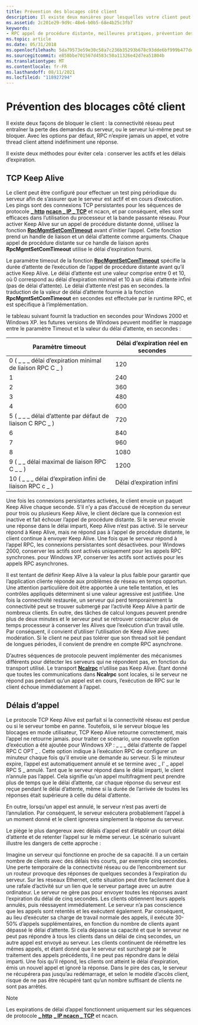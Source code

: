 ```yaml
---
title: Prévention des blocages côté client
description: Il existe deux manières pour lesquelles votre client peut bloquer la connectivité réseau, les demandes du serveur peuvent être perdues ou le serveur lui-même peut se bloquer. Avec les options par défaut, RPC n’expire jamais un appel, et votre thread client attend indéfiniment une réponse.
ms.assetid: 2c201e29-9d9c-48e6-b0b5-68e4b25c3fb7
keywords:
- RPC appel de procédure distante, meilleures pratiques, prévention des blocages du client
ms.topic: article
ms.date: 05/31/2018
ms.openlocfilehash: 5da79573e59e30c58a7c236b35293b678c93dde6bf999b477de054d6f3c62971
ms.sourcegitcommit: e858bbe701567d4583c50a11326e42d7ea51804b
ms.translationtype: MT
ms.contentlocale: fr-FR
ms.lasthandoff: 08/11/2021
ms.locfileid: "118927294"
---
```

# <a name="preventing-client-side-hangs"></a>Prévention des blocages côté client

Il existe deux façons de bloquer le client : la connectivité réseau peut entraîner la perte des demandes du serveur, ou le serveur lui-même peut se bloquer. Avec les options par défaut, RPC n’expire jamais un appel, et votre thread client attend indéfiniment une réponse.

Il existe deux méthodes pour éviter cela : conserver les actifs et les délais d’expiration.

## <a name="tcp-keep-alives"></a>TCP Keep Alive

Le client peut être configuré pour effectuer un test ping périodique du serveur afin de s’assurer que le serveur est actif et en cours d’exécution. Les pings sont des connexions TCP persistantes pour les séquences de protocole [**\_ http**](/windows/desktop/Midl/ncacn-http) [**ncacn \_ IP \_ TCP**](/windows/desktop/Midl/ncacn-ip-tcp) et ncacn, et par conséquent, elles sont efficaces dans l’utilisation du processeur et la bande passante réseau. Pour activer Keep Alive sur un appel de procédure distante donné, utilisez la fonction [**RpcMgmtSetComTimeout**](/windows/desktop/api/Rpcdce/nf-rpcdce-rpcmgmtsetcomtimeout) avant d’initier l’appel. Cette fonction prend un handle de liaison et un délai d’attente comme arguments. Chaque appel de procédure distante sur ce handle de liaison après **RpcMgmtSetComTimeout** utilise le délai d’expiration fourni.

Le paramètre timeout de la fonction [**RpcMgmtSetComTimeout**](/windows/desktop/api/Rpcdce/nf-rpcdce-rpcmgmtsetcomtimeout) spécifie la durée d’attente de l’exécution de l’appel de procédure distante avant qu’il active Keep Alive. Le délai d’attente est une valeur comprise entre 0 et 10, où 0 correspond au délai d’expiration minimal et 10 à un délai d’attente infini (pas de délai d’attente). Le délai d’attente n’est pas en secondes. la traduction de la valeur de délai d’attente fournie à la fonction **RpcMgmtSetComTimeout** en secondes est effectuée par le runtime RPC, et est spécifique à l’implémentation.

le tableau suivant fournit la traduction en secondes pour Windows 2000 et Windows XP. les futures versions de Windows peuvent modifier le mappage entre le paramètre Timeout et la valeur du délai d’attente, en secondes :

| Paramètre timeout                       | Délai d’expiration réel en secondes |
|-----------------------------------------|----------------------------|
| 0 ( \_ \_ \_ délai d’expiration minimal de liaison RPC C \_ )       | 120                        |
| 1                                       | 240                        |
| 2                                       | 360                        |
| 3                                       | 480                        |
| 4                                       | 600                        |
| 5 ( \_ \_ \_ délai d’attente par défaut de liaison C RPC \_ )   | 720                        |
| 6                                       | 840                        |
| 7                                       | 960                        |
| 8                                       | 1080                       |
| 9 ( \_ \_ délai maximal de liaison RPC C \_ \_ )       | 1200                       |
| 10 ( \_ \_ \_ délai d’expiration infini de liaison RPC c \_ ) | Délai d’expiration infini          |



 

Une fois les connexions persistantes activées, le client envoie un paquet Keep Alive chaque seconde. S’il n’y a pas d’accusé de réception du serveur pour trois ou plusieurs Keep Alive, le client déclare que la connexion est inactive et fait échouer l’appel de procédure distante. Si le serveur envoie une réponse dans le délai imparti, Keep Alive n’est pas activé. Si le serveur répond à Keep Alive, mais ne répond pas à l’appel de procédure distante, le client continue à envoyer Keep Alive. Une fois que le serveur répond à l’appel RPC, les connexions persistantes sont désactivées. pour Windows 2000, conserver les actifs sont activés uniquement pour les appels RPC synchrones. pour Windows XP, conserver les actifs sont activés pour les appels RPC asynchrones.

Il est tentant de définir Keep Alive à la valeur la plus faible pour garantir que l’application cliente réponde aux problèmes de réseau en temps opportun. Une attention particulière doit être apportée à une telle tentation, et les contrôles appliqués déterminent si une valeur agressive est justifiée. Une fois la connectivité restaurée, un serveur qui perd temporairement la connectivité peut se trouver submergé par l’activité Keep Alive à partir de nombreux clients. En outre, des tâches de calcul longues peuvent prendre plus de deux minutes et le serveur peut se retrouver consacrer plus de temps processeur à conserver les Alives que l’exécution d’un travail utile. Par conséquent, il convient d’utiliser l’utilisation de Keep Alive avec modération. Si le client ne peut pas tolérer que son thread soit lié pendant de longues périodes, il convient de prendre en compte RPC asynchrone.

D’autres séquences de protocole peuvent implémenter des mécanismes différents pour détecter les serveurs qui ne répondent pas, en fonction du transport utilisé. Le transport [**Ncalrpc**](/windows/desktop/Midl/ncalrpc) n’utilise pas Keep Alive. Étant donné que toutes les communications dans **Ncalrpc** sont locales, si le serveur ne répond pas pendant qu’un appel est en cours, l’exécution de RPC sur le client échoue immédiatement à l’appel.

## <a name="call-time-outs"></a>Délais d’appel

Le protocole TCP Keep Alive est parfait si la connectivité réseau est perdue ou si le serveur tombe en panne. Toutefois, si le serveur bloque les blocages en mode utilisateur, TCP Keep Alive retourne correctement, mais l’appel ne retourne jamais. pour traiter ce scénario, une nouvelle option d’exécution a été ajoutée pour Windows XP : \_ \_ \_ délai d’attente de l’appel RPC C OPT \_ . Cette option indique à l’exécution RPC de configurer un minuteur chaque fois qu’il envoie une demande au serveur. Si le minuteur expire, l’appel est automatiquement annulé et se termine avec \_ l' \_ appel RPC S \_ annulé. Tant que le serveur répond dans le délai imparti, le client n’annule pas l’appel. Cela signifie qu’un appel multifragment peut prendre plus de temps que le délai d’attente, car chaque réponse du serveur est reçue pendant le délai d’attente, même si la durée de l’arrivée de toutes les réponses était supérieure à celle du délai d’attente.

En outre, lorsqu’un appel est annulé, le serveur n’est pas averti de l’annulation. Par conséquent, le serveur exécutera probablement l’appel à un moment donné et le client ignorera simplement la réponse du serveur.

Le piège le plus dangereux avec délais d’appel est d’établir un court délai d’attente et de retenter l’appel sur le même serveur. Le scénario suivant illustre les dangers de cette approche :

Imagine un serveur qui fonctionne en proche de sa capacité. Il a un certain nombre de clients avec des délais très courts, par exemple cinq secondes. Une perte temporaire de la connectivité réseau ou de l’encombrement sur un routeur provoque des réponses de quelques secondes à l’expiration du serveur. Sur les réseaux Ethernet, cette situation peut être facilement due à une rafale d’activité sur un lien que le serveur partage avec un autre ordinateur. Le serveur ne gère pas pour envoyer toutes les réponses avant l’expiration du délai de cinq secondes. Les clients obtiennent leurs appels annulés, puis réessayent immédiatement. Le serveur n’a pas conscience que les appels sont retentés et les exécutent également. Par conséquent, au lieu d’exécuter sa charge de travail normale des appels, il exécute 30-50% d’appels supplémentaires, en fonction du nombre de clients ayant dépassé le délai d’attente. Si cela dépasse sa capacité et que le serveur ne peut pas répondre à tous les clients dans un délai de cinq secondes, un autre appel est envoyé au serveur. Les clients continuent de réémettre les mêmes appels, et étant donné que le serveur est surchargé par le traitement des appels précédents, il ne peut pas répondre dans le délai imparti. Une fois qu’il répond, les clients ont atteint le délai d’expiration, émis un nouvel appel et ignoré la réponse. Dans le pire des cas, le serveur ne récupérera pas jusqu’au redémarrage, et selon le modèle d’accès client, risque de ne pas être récupéré tant qu’un nombre suffisant de clients ne sont pas arrêtés.

> [!Note]  
> Les expirations de délai d’appel fonctionnent uniquement sur les séquences de protocole [**\_ http**](/windows/desktop/Midl/ncacn-http) [**\_ IP ncacn \_ TCP**](/windows/desktop/Midl/ncacn-ip-tcp) et ncacn.

 

 

 